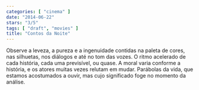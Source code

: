 ```yaml
---
categories: [ "cinema" ]
date: "2014-06-22"
stars: "3/5"
tags: [ "draft", "movies" ]
title: "Contos da Noite"
---
```

Observe a leveza, a pureza e a ingenuidade contidas na paleta de cores, nas silhuetas, nos diálogos e até no tom das vozes. O ritmo acelerado de cada história, cada uma previsível, ou quase. A moral varia conforme a história, e os atores muitas vezes relutam em mudar. Parábolas da vida, que estamos acostumados a ouvir, mas cujo significado foge no momento da análise.
